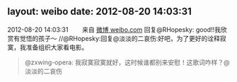 layout: weibo
date: 2012-08-20 14:03:31
---
<meta name="referrer" content="no-referrer" />

2012-08-20 14:03:31  &nbsp;&nbsp;&nbsp;&nbsp;&nbsp;&nbsp; 来自 <a href="http://weibo.com/" rel="nofollow">微博 weibo.com</a>
回复@RHopesky: good!!我欣赏有觉悟的孩子～ //@RHopesky:回复@淡淡的二哀伤:好吧，为了更好的诠释寂寞，我准备组织大家看电影。
>  @zxwing-opera: 我寂寞寂寞就好，这时候谁都别来安慰！这歌词咋样？@淡淡的二哀伤 ​​​
